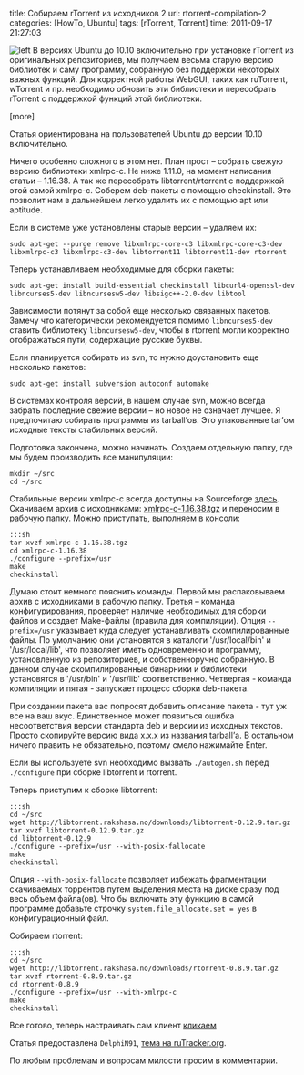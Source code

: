 title: Собираем rTorrent из исходников 2
url: rtorrent-compilation-2
categories: [HowTo, Ubuntu]
tags: [rTorrent, Torrent]
time: 2011-09-17 21:27:03


![left](~transmission-logo.png)
В версиях Ubuntu до 10.10 включительно при установке rTorrent из оригинальных репозиториев, мы получаем весьма старую версию библиотек и саму программу, собранную без поддержки некоторых важных функций. Для корректной работы WebGUI, таких как ruTorrent, wTorrent и пр. необходимо обновить эти библиотеки и пересобрать rTorrent с поддержкой функций этой библиотеки.

[more]

Статья ориентирована на пользователей Ubuntu до версии 10.10 включительно.

Ничего особенно сложного в этом нет. План прост – собрать свежую версию библиотеки xmlrpc-c. Не ниже 1.11.0, на момент написания статьи – 1.16.38. А так же пересобрать libtorrent/rtorrent с поддержкой этой самой xmlrpc-c. Соберем deb-пакеты с помощью checkinstall. Это позволит нам в дальнейшем легко удалить их с помощью apt или aptitude. 

Если в системе уже установлены старые версии – удаляем их:

    sudo apt-get --purge remove libxmlrpc-core-c3 libxmlrpc-core-c3-dev libxmlrpc-c3 libxmlrpc-c3-dev libtorrent11 libtorrent11-dev rtorrent

Теперь устанавливаем необходимые для сборки пакеты:

    sudo apt-get install build-essential checkinstall libcurl4-openssl-dev libncurses5-dev libncursesw5-dev libsigc++-2.0-dev libtool

Зависимости потянут за собой еще несколько связанных пакетов. Замечу что категорически рекомендуется помимо `libncurses5-dev` ставить библиотеку `libncursesw5-dev`, чтобы в rtorrent могли корректно отображаться пути, содержащие русские буквы.

Если планируется собирать из svn, то нужно доустановить еще несколько пакетов:

    sudo apt-get install subversion autoconf automake 

В системах контроля версий, в нашем случае svn, можно всегда забрать последние свежие версии – но новое не означает лучшее. Я предпочитаю собирать программы из tarball’ов. Это упакованные tar’ом исходные тексты стабильных версий.

Подготовка закончена, можно начинать. Создаем отдельную папку, где мы будем производить все манипуляции:

    mkdir ~/src
    cd ~/src

Стабильные версии xmlrpc-c всегда доступны на Sourceforge [здесь](http://sourceforge.net/projects/xmlrpc-c/). Скачиваем архив с исходниками: [xmlrpc-c-1.16.38.tgz](http://sourceforge.net/projects/xmlrpc-c/files/Xmlrpc-c%20Super%20Stable/1.16.38/) и переносим в рабочую папку. Можно приступать, выполняем в консоли:

    :::sh
    tar xvzf xmlrpc-c-1.16.38.tgz
    cd xmlrpc-c-1.16.38
    ./configure --prefix=/usr
    make
    checkinstall

Думаю стоит немного пояснить команды. Первой мы распаковываем архив с исходниками в рабочую папку. Третья – команда конфигурирования, проверяет наличие необходимых для сборки файлов и создает Make-файлы (правила для компиляции). Опция `--prefix=/usr` указывает куда следует устанавливать скомпилированные файлы. По умолчанию они установятся в каталоги '/usr/local/bin' и '/usr/local/lib', что позволяет иметь одновременно и программу, установленную из репозиториев, и собственноручно собранную. В данном случае скомпилированные бинарники и библиотеки установятся в '/usr/bin' и '/usr/lib' соответственно. Четвертая - команда компиляции и пятая - запускает процесс сборки deb-пакета. 

При создании пакета вас попросят добавить описание пакета - тут уж все на ваш вкус. Единственное может появиться ошибка несоответствия версии стандарта deb и версии из исходных текстов. Просто скопируйте версию вида x.x.x из названия tarball’а. В остальном ничего править не обязательно, поэтому смело нажимайте Enter.

Если вы используете svn необходимо вызвать `./autogen.sh` перед `./configure` при сборке libtorrent и rtorrent.

Теперь приступим к сборке libtorrent:

    :::sh
    cd ~/src
    wget http://libtorrent.rakshasa.no/downloads/libtorrent-0.12.9.tar.gz
    tar xvzf libtorrent-0.12.9.tar.gz
    cd libtorrent-0.12.9
    ./configure --prefix=/usr --with-posix-fallocate
    make
    checkinstall

Опция `--with-posix-fallocate` позволяет избежать фрагментации скачиваемых торрентов путем выделения места на диске сразу под весь объем файла(ов). Что бы включить эту функцию в самой программе добавьте строчку `system.file_allocate.set = yes` в конфигурационный файл.

Собираем rtorrent:

    :::sh
    cd ~/src
    wget http://libtorrent.rakshasa.no/downloads/rtorrent-0.8.9.tar.gz
    tar xvzf rtorrent-0.8.9.tar.gz
    cd rtorrent-0.8.9
    ./configure --prefix=/usr --with-xmlrpc-c
    make
    checkinstall

Все готово, теперь настраивать сам клиент [кликаем](http://isudo.ru/2009/07/rutorrent-gui-for-rtorrent/)

Статья предоставлена `DelphiN91`, [тема на ruTracker.org](http://rutracker.org/forum/viewtopic.php?p=47583579#47583579).

По любым проблемам и вопросам милости просим в комментарии.
